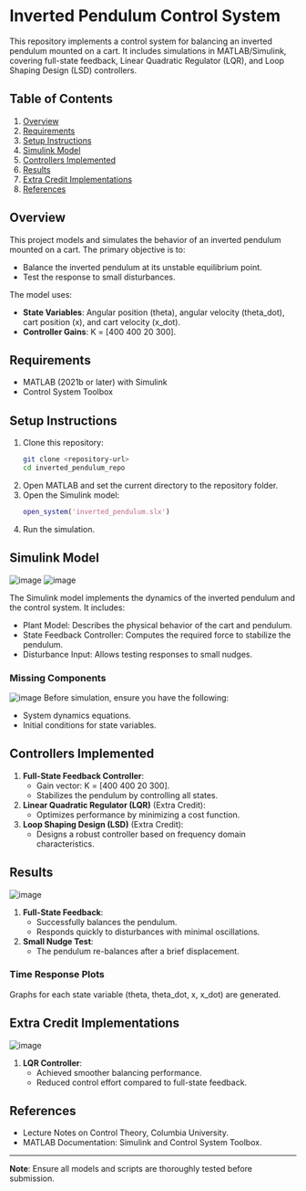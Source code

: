 # Inverted Pendulum Control System

This repository implements a control system for balancing an inverted pendulum mounted on a cart. It includes simulations in MATLAB/Simulink, covering full-state feedback, Linear Quadratic Regulator (LQR), and Loop Shaping Design (LSD) controllers.

## Table of Contents
1. [Overview](#overview)
2. [Requirements](#requirements)
3. [Setup Instructions](#setup-instructions)
4. [Simulink Model](#simulink-model)
5. [Controllers Implemented](#controllers-implemented)
6. [Results](#results)
7. [Extra Credit Implementations](#extra-credit-implementations)
8. [References](#references)

## Overview
This project models and simulates the behavior of an inverted pendulum mounted on a cart. The primary objective is to:
- Balance the inverted pendulum at its unstable equilibrium point.
- Test the response to small disturbances.

The model uses:
- **State Variables**: Angular position (theta), angular velocity (theta_dot), cart position (x), and cart velocity (x_dot).
- **Controller Gains**: K = [400 400 20 300].

## Requirements
- MATLAB (2021b or later) with Simulink
- Control System Toolbox

## Setup Instructions
1. Clone this repository:
   ```bash
   git clone <repository-url>
   cd inverted_pendulum_repo
   ```
2. Open MATLAB and set the current directory to the repository folder.
3. Open the Simulink model:
   ```matlab
   open_system('inverted_pendulum.slx')
   ```
4. Run the simulation.

## Simulink Model
![image](https://github.com/user-attachments/assets/6bf364e1-7596-42bd-9cc9-c24ff4c770eb)
![image](https://github.com/user-attachments/assets/21b569bc-9f46-42d0-83fc-c4e223229d85)

The Simulink model implements the dynamics of the inverted pendulum and the control system. It includes:
- Plant Model: Describes the physical behavior of the cart and pendulum.
- State Feedback Controller: Computes the required force to stabilize the pendulum.
- Disturbance Input: Allows testing responses to small nudges.

### Missing Components
![image](https://github.com/user-attachments/assets/6e931cf7-57e8-4c39-9557-65c76f3bf232)
Before simulation, ensure you have the following:
- System dynamics equations.
- Initial conditions for state variables.

## Controllers Implemented
1. **Full-State Feedback Controller**:
   - Gain vector: K = [400 400 20 300].
   - Stabilizes the pendulum by controlling all states.
2. **Linear Quadratic Regulator (LQR)** (Extra Credit):
   - Optimizes performance by minimizing a cost function.
3. **Loop Shaping Design (LSD)** (Extra Credit):
   - Designs a robust controller based on frequency domain characteristics.

## Results
![image](https://github.com/user-attachments/assets/3cbfd6fe-b58a-467b-8c01-5d04b4bd1ed4)
1. **Full-State Feedback**:
   - Successfully balances the pendulum.
   - Responds quickly to disturbances with minimal oscillations.
2. **Small Nudge Test**:
   - The pendulum re-balances after a brief displacement.

### Time Response Plots
Graphs for each state variable (theta, theta_dot, x, x_dot) are generated.

## Extra Credit Implementations
![image](https://github.com/user-attachments/assets/6cc3ccf6-806b-4fab-9e85-cda433bf291e)
1. **LQR Controller**:
   - Achieved smoother balancing performance.
   - Reduced control effort compared to full-state feedback.

## References
- Lecture Notes on Control Theory, Columbia University.
- MATLAB Documentation: Simulink and Control System Toolbox.

---

**Note**: Ensure all models and scripts are thoroughly tested before submission.

